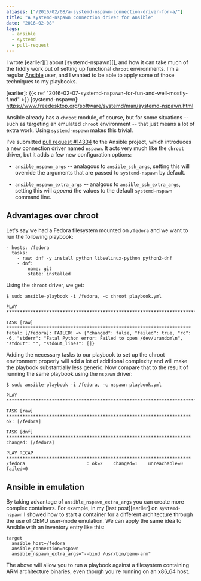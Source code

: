 ```yaml
---
aliases: ["/2016/02/08/a-systemd-nspawn-connection-driver-for-a/"]
title: "A systemd-nspawn connection driver for Ansible"
date: "2016-02-08"
tags:
  - ansible
  - systemd
  - pull-request
---
```


I wrote [earlier][] about [systemd-nspawn][], and how it can take much
of the fiddly work out of setting up functional `chroot` environments.
I'm a regular [Ansible][] user, and I wanted to be able to apply some
of those techniques to my playbooks.

[earlier]: {{< ref "2016-02-07-systemd-nspawn-for-fun-and-well-mostly-f.md" >}}
[systemd-nspawn]: https://www.freedesktop.org/software/systemd/man/systemd-nspawn.html

Ansible already has a `chroot` module, of course, but for some
situations -- such as targeting an emulated `chroot` environment --
that just means a lot of extra work.  Using `systemd-nspawn` makes
this trivial.

I've submitted [pull request #14334][#14334] to the Ansible project,
which introduces a new connection driver named `nspawn`.  It acts very
much like the `chroot` driver, but it adds a few new configuration
options:

[#14334]: https://github.com/ansible/ansible/pull/14334

- `ansible_nspawn_args` -- analagous to `ansible_ssh_args`, setting
  this will override the arguments that are passed to `systemd-nspawn`
  by default.

- `ansible_nspawn_extra_args` -- analgous to `ansible_ssh_extra_args`,
  setting this will *append* the values to the default
  `systemd-nspawn` command line.

## Advantages over chroot

Let's say we had a Fedora filesystem mounted on `/fedora` and we want
to run the following playbook:

    - hosts: /fedora
      tasks:
        - raw: dnf -y install python libselinux-python python2-dnf
        - dnf:
            name: git
            state: installed

Using the `chroot` driver, we get:

    $ sudo ansible-playbook -i /fedora, -c chroot playbook.yml

    PLAY ***************************************************************************

    TASK [raw] *********************************************************************
    fatal: [/fedora]: FAILED! => {"changed": false, "failed": true, "rc": -6, "stderr": "Fatal Python error: Failed to open /dev/urandom\n", "stdout": "", "stdout_lines": []}

Adding the necessary tasks to our playbook to set up the chroot
environment properly will add a lot of additional complexity and will
make the playbook substantially less generic.  Now compare that to the
result of running the same playbook using the `nspawn` driver:

    $ sudo ansible-playbook -i /fedora, -c nspawn playbook.yml

    PLAY ***************************************************************************

    TASK [raw] *********************************************************************
    ok: [/fedora]

    TASK [dnf] *********************************************************************
    changed: [/fedora]

    PLAY RECAP *********************************************************************
    /fedora                       : ok=2    changed=1    unreachable=0    failed=0   

## Ansible in emulation

By taking advantage of `ansible_nspawn_extra_args` you can create
more complex containers.  For example, in my [last post][earlier] on
`systemd-nspawn` I showed how to start a container for a different
architecture through the use of QEMU user-mode emulation.  We can
apply the same idea to Ansible with an inventory entry like this:

    target
      ansible_host=/fedora
      ansible_connection=nspawn
      ansible_nspawn_extra_args="--bind /usr/bin/qemu-arm"

The above will allow you to run a playbook against a filesystem
containing ARM architecture binaries, even though you're running on an
x86_64 host.

[ansible]: http://ansible.com/

